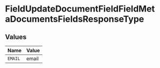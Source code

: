 # FieldUpdateDocumentFieldFieldMetaDocumentsFieldsResponseType


## Values

| Name    | Value   |
| ------- | ------- |
| `EMAIL` | email   |
